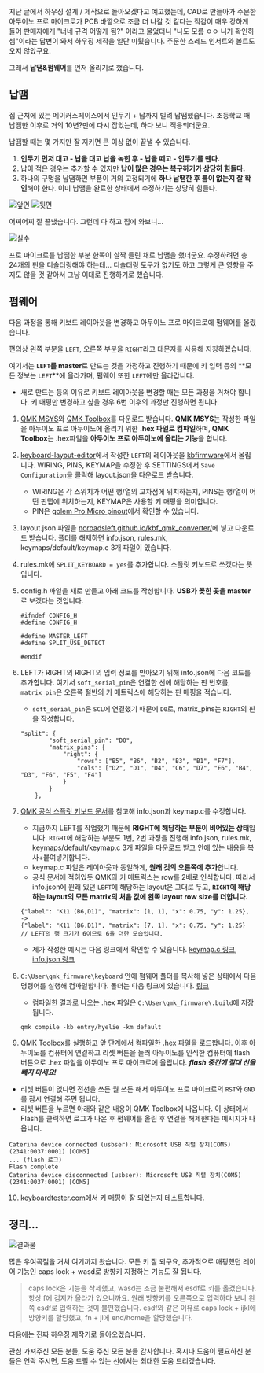 지난 글에서 하우징 설계 / 제작으로 돌아오겠다고 예고했는데, CAD로 만들아가 주문한 아두이노 프로 마이크로가 PCB 바깥으로 조금 더 나갈 것 같다는 직감이 매우 강하게 들어 판매자에게 "너네 규격 어떻게 됨?" 이라고 물었더니 "나도 모름 ㅇㅇ 니가 확인하셈"이라는 답변이 와서 하우징 제작을 일단 미뤘습니다. 주문한 스레드 인서트와 볼트도 오지 않았구요. 

그래서 **납땜&펌웨어**를 먼저 올리기로 했습니다.

## 납땜
집 근처에 있는 메이커스페이스에서 인두기 + 납까지 빌려 납땜했습니다. 초등학교 때 납땜한 이후로 거의 10년?만에 다시 잡았는데, 하다 보니 적응되더군요.

납땜할 때는 몇 가지만 잘 지키면 큰 이상 없이 끝낼 수 있습니다.

1. **인두기 먼저 대고 - 납을 대고 납을 녹힌 후 - 납을 떼고 - 인두기를 뗀다.**
2. 납이 적은 경우는 추가할 수 있지만 **납이 많은 경우는 복구하기가 상당히 힘들다.**
3. 하나의 구멍을 납땜하면 부품이 거의 고정되기에 **하나 납땜한 후 틈이 없는지 잘 확인**해야 한다. 이미 납땜을 완료한 상태에서 수정하기는 상당히 힘들다.

![앞면](./soldering/leftfront.jpg)
![뒷면](./soldering/leftback.jpg)

어찌어찌 잘 끝냈습니다. 그런데 다 하고 집에 와보니...

![실수](./soldering/mistake.jpg)

프로 마이크로를 납땜한 부분 한쪽이 살짝 들린 채로 납땜을 했더군요. 수정하려면 총 24개의 핀을 디솔더링해야 하는데... 디솔더링 도구가 없기도 하고 그렇게 큰 영향을 주지도 않을 것 같아서 그냥 이대로 진행하기로 했습니다. 


## 펌웨어
다음 과정을 통해 키보드 레이아웃을 변경하고 아두이노 프로 마이크로에 펌웨어를 올렸습니다.

편의상 왼쪽 부분을 `LEFT`, 오른쪽 부분을 `RIGHT`라고 대문자를 사용해 지칭하겠습니다.

여기서는 **`LEFT`를 master**로 만드는 것을 가정하고 진행하기 때문에 키 입력 등의 **모든 정보는 `LEFT`**에 올라가며, 펌웨어 또한 `LEFT`에만 올라갑니다.

* 새로 만드는 등의 이유로 키보드 레이아웃을 변경할 때는 모든 과정을 거쳐야 합니다. 키 매핑만 변경하고 싶을 경우 6번 이후의 과정만 진행하면 됩니다.

1. [QMK MSYS](https://msys.qmk.fm/)와 [QMK Toolbox](https://github.com/qmk/qmk_toolbox)를 다운로드 받습니다. **QMK MSYS**는 작성한 파일을 아두이노 프로 아두이노에 올리기 위한 **.hex 파일로 컴파일**하며, **QMK Toolbox**는 .hex파일을 **아두이노 프로 아두이노에 올리는 기능**을 합니다.

2. [keyboard-layout-editor](http://www.keyboard-layout-editor.com/)에서 작성한 `LEFT`의 레이아웃을 [kbfirmware](kbfirmware.com)에서 올립니다. WIRING, PINS, KEYMAP을 수정한 후 SETTINGS에서 `Save Configuration`을 클릭해 layout.json을 다운로드 받습니다.
    - WIRING은 각 스위치가 어떤 행/열의 교차점에 위치하는지, PINS는 행/열이 어떤 핀맵에 위치하는지, KEYMAP은 사용할 키 매핑을 의미합니다.
    - PIN은 [golem Pro Micro pinout](https://golem.hu/article/pro-micro-pinout/)에서 확인할 수 있습니다.

3. layout.json 파일을 [noroadsleft.github.io/kbf_qmk_converter/](noroadsleft.github.io/kbf_qmk_converter/)에 넣고 다운로드 받습니다. 폴더를 해제하면 info.json, rules.mk, keymaps/default/keymap.c 3개 파일이 있습니다.

4. rules.mk에 `SPLIT_KEYBOARD = yes`를 추가합니다. 스플릿 키보드로 쓰겠다는 뜻입니다.

5. config.h 파일을 새로 만들고 아래 코드를 작성합니다. **USB가 꽂힌 곳을 master**로 보겠다는 것입니다.
    ```
    #ifndef CONFIG_H
    #define CONFIG_H

    #define MASTER_LEFT
    #define SPLIT_USE_DETECT

    #endif
    ```

6. LEFT가 RIGHT의 RIGHT의 입력 정보를 받아오기 위해 info.json에 다음 코드를 추가합니다. 여기서 `soft_serial_pin`은 연결한 선에 해당하는 핀 번호를, `matrix_pin`은 오른쪽 절반의 키 매트릭스에 해당하는 핀 매핑을 적습니다.
    - `soft_serial_pin`은 `SCL`에 연결했기 때문에 `D0`로, matrix_pins는 `RIGHT`의 핀을 작성합니다.
    ```
    "split": {
            "soft_serial_pin": "D0",
            "matrix_pins": {
                "right": {
                    "rows": ["B5", "B6", "B2", "B3", "B1", "F7"],
                    "cols": ["D2", "D1", "D4", "C6", "D7", "E6", "B4", "D3", "F6", "F5", "F4"]
                }
            }
        },
    ```

7. [QMK 공식 스플릿 키보드 문서](https://github.com/qmk/qmk_firmware/blob/master/docs/feature_split_keyboard.md#layout-macro)를 참고해 info.json과 keymap.c를 수정합니다.
    - 지금까지 LEFT를 작업했기 때문에 **RIGHT에 해당하는 부분이 비어있는 상태**입니다. `RIGHT`에 해당하는 부분도 1번, 2번 과정을 진행해 info.json, rules.mk, keymaps/default/keymap.c 3개 파일을 다운로드 받고 안에 있는 내용을 복사+붙여넣기합니다.
    - keymap.c 파일은 레이아웃과 동일하게, **원래 것의 오른쪽에 추가**합니다.
    - 공식 문서에 적혀있듯 QMK의 키 매트릭스는 row를 2배로 인식합니다. 따라서 info.json에 원래 있던 `LEFT`에 해당하는 layout은 그대로 두고, **`RIGHT`에 해당하는 layout의 모든 matrix의 처음 값에 왼쪽 layout row size를 더합니다.**
    ```
    {"label": "K11 (B6,D1)", "matrix": [1, 1], "x": 0.75, "y": 1.25},
    ->
    {"label": "K11 (B6,D1)", "matrix": [7, 1], "x": 0.75, "y": 1.25}
    // LEFT의 행 크기가 6이므로 6을 더한 모습입니다.
    ```

    - 제가 작성한 예시는 다음 링크에서 확인할 수 있습니다. [keymap.c 링크](../../firmware/hyelie/keymaps/default/keymap.c), [info.json 링크](../../firmware/hyelie/info.json)

8. `C:\User\qmk_firmware\keyboard` 안에 펌웨어 폴더를 복사해 넣은 상태에서 다음 명령어를 실행해 컴파일합니다. 폴더는 다음 링크에 있습니다. [링크](../../firmware/hyelie/)
    - 컴파일한 결과로 나오는 .hex 파일은 `C:\User\qmk_firmware\.build`에 저장됩니다. 
    ```
    qmk compile -kb entry/hyelie -km default
    ```

9.  QMK Toolbox를 실행하고 앞 단계에서 컴파일한 .hex 파일을 로드합니다. 이후 아두이노를 컴퓨터에 연결하고 리셋 버튼을 눌러 아두이노를 인식한 컴퓨터에 flash 버튼으로 .hex 파일을 아두이노 프로 마이크로에 올립니다. **_flash 중간에 절대 선을 빼지 마세요!_**
   - 리셋 버튼이 없다면 전선을 쓰든 뭘 쓰든 해서 아두이노 프로 마이크로의 `RST`와 `GND`를 잠시 연결해 주면 됩니다.
   - 리셋 버튼을 누르면 아래와 같은 내용이 QMK Toolbox에 나옵니다. 이 상태에서 Flash를 클릭하면 로그가 나온 후 펌웨어를 올린 후 연결을 해제한다는 메시지가 나옵니다.
```
Caterina device connected (usbser): Microsoft USB 직렬 장치(COM5) (2341:0037:0001) [COM5]
... (flash 로그)
Flash complete
Caterina device disconnected (usbser): Microsoft USB 직렬 장치(COM5) (2341:0037:0001) [COM5]
```

10.  [keyboardtester.com](https://www.keyboardtester.com/)에서 키 매핑이 잘 되었는지 테스트합니다.


## 정리...
![결과물](./firmware/result.jpg)

많은 우여곡절을 거쳐 여기까지 왔습니다. 모든 키 잘 되구요, 추가적으로 매핑했던 레이어 기능인 caps lock + wasd로 방향키 지정하는 기능도 잘 됩니다.

> caps lock은 기능을 삭제했고, wasd는 조금 불편해서 esdf로 키를 옮겼습니다. 항상 f에 검지가 올라가 있으니까요.
> 원래 방향키를 오른쪽으로 입력하다 보니 왼쪽 esdf로 입력하는 것이 불편했습니다. esdf와 같은 이유로 caps lock + ijkl에 방향키를 할당했고, fn + jl에 end/home을 할당했습니다.

다음에는 진짜 하우징 제작기로 돌아오겠습니다.

관심 가져주신 모든 분들, 도움 주신 모든 분들 감사합니다. 혹시나 도움이 필요하신 분들은 연락 주시면, 도움 드릴 수 있는 선에서는 최대한 도움 드리겠습니다. 